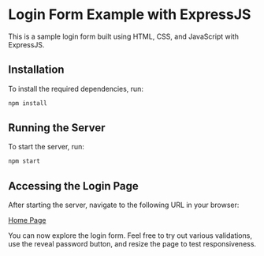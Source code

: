 # Login Form Example with ExpressJS

This is a sample login form built using HTML, CSS, and JavaScript with ExpressJS.

## Installation

To install the required dependencies, run:

```bash
npm install
```

## Running the Server

To start the server, run:

```bash
npm start
```

## Accessing the Login Page

After starting the server, navigate to the following URL in your browser:

[Home Page](http://localhost:3000/)

You can now explore the login form. Feel free to try out various validations, use the reveal password button, and resize the page to test responsiveness.
